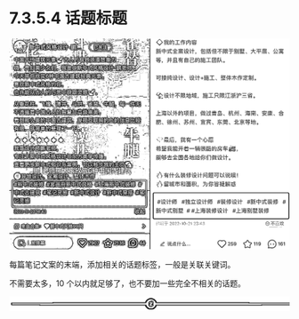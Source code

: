 # 7.3.5.4 话题标题

![](img/ec0b6cc3b14e3ea5af45cc7f176ee4a1.png)

每篇笔记文案的末端，添加相关的话题标签，一般是关联关键词。

不需要太多，10 个以内就足够了，也不要加一些完全不相关的话题。

![](img/f5f11c405b1ebfa42488ca1035ca05ad.png)